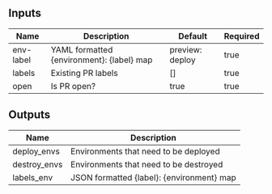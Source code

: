 <!-- markdownlint-disable -->
## Inputs

| Name | Description | Default | Required |
|------|-------------|---------|----------|
| env-label | YAML formatted {environment}: {label} map  | preview: deploy<br> | true |
| labels | Existing PR labels | [] | true |
| open | Is PR open? | true | true |

## Outputs

| Name | Description |
|------|-------------|
| deploy\_envs | Environments that need to be deployed |
| destroy\_envs | Environments that need to be destroyed |
| labels\_env | JSON formatted {label}: {environment} map |
<!-- markdownlint-restore -->
